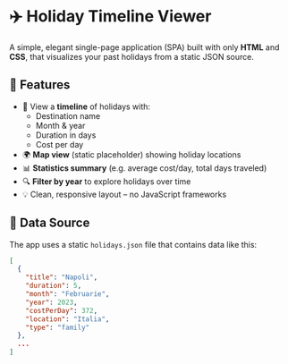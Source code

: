 # ✈️ Holiday Timeline Viewer

A simple, elegant single-page application (SPA) built with only **HTML** and **CSS**, that visualizes your past holidays from a static JSON source.

## 🧭 Features

- 📆 View a **timeline** of holidays with:
  - Destination name
  - Month & year
  - Duration in days
  - Cost per day
- 🌍 **Map view** (static placeholder) showing holiday locations
- 📊 **Statistics summary** (e.g. average cost/day, total days traveled)
- 🔍 **Filter by year** to explore holidays over time
- 💡 Clean, responsive layout – no JavaScript frameworks

## 📁 Data Source

The app uses a static `holidays.json` file that contains data like this:

```json
[
  {
    "title": "Napoli",
    "duration": 5,
    "month": "Februarie",
    "year": 2023,
    "costPerDay": 372,
    "location": "Italia",
    "type": "family"
  },
  ...
]
